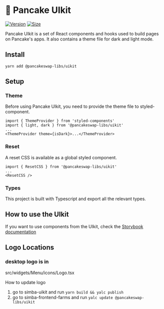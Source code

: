 # 🥞 Pancake UIkit

[![Version](https://img.shields.io/npm/v/@pancakeswap-libs/uikit)](https://www.npmjs.com/package/@pancakeswap-libs/uikit) [![Size](https://img.shields.io/bundlephobia/min/@pancakeswap-libs/uikit)](https://www.npmjs.com/package/@pancakeswap-libs/uikit)

Pancake UIkit is a set of React components and hooks used to build pages on Pancake's apps. It also contains a theme file for dark and light mode.

## Install

`yarn add @pancakeswap-libs/uikit`

## Setup

### Theme

Before using Pancake UIkit, you need to provide the theme file to styled-component.

```
import { ThemeProvider } from 'styled-components'
import { light, dark } from '@pancakeswap-libs/uikit'
...
<ThemeProvider theme={isDark}>...</ThemeProvider>
```

### Reset

A reset CSS is available as a global styled component.

```
import { ResetCSS } from '@pancakeswap-libs/uikit'
...
<ResetCSS />
```

### Types

This project is built with Typescript and export all the relevant types.

## How to use the UIkit

If you want to use components from the UIkit, check the [Storybook documentation](https://pancakeswap.github.io/pancake-uikit/)

## Logo Locations
### desktop logo is in
src/widgets/Menu/icons/Logo.tsx


How to update logo

1. go to simba-uikit and run `yarn build && yalc publish`
2. go to simba-frontend-farms and run `yalc update @pancakeswap-libs/uikit`

